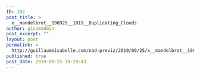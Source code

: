 ```yaml
---
ID: 192
post_title: >
  x__mandelbrot__190925__1019__Duplicating_Clouds
author: gicomadmin
post_excerpt: ""
layout: post
permalink: >
  http://guillaumeisabelle.com/nad-previz/2019/09/25/x__mandelbrot__190925__1019__duplicating_clouds/
published: true
post_date: 2019-09-25 19:29:43
---
```

<!-- wp:image {"id":193} --><figure class="wp-block-image">

<img src="http://guillaumeisabelle.com/nad-previz/wp-content/uploads/sites/19/2019/09/image-34-1024x698.png" alt="" class="wp-image-193" /></figure> <!-- /wp:image -->